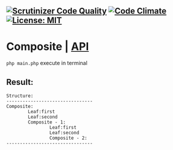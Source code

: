 
[![Scrutinizer Code Quality](https://scrutinizer-ci.com/g/Jagepard/PhpDesignPatterns-Composite/badges/quality-score.png?b=master)](https://scrutinizer-ci.com/g/Jagepard/PhpDesignPatterns-Composite/?branch=master)
[![Code Climate](https://codeclimate.com/github/Jagepard/PhpDesignPatterns-Composite/badges/gpa.svg)](https://codeclimate.com/github/Jagepard/PhpDesignPatterns-Composite)
[![License: MIT](https://img.shields.io/badge/license-MIT-498e7f.svg)](https://mit-license.org/)
-----

# Composite | [API](https://github.com/Jagepard/PhpDesignPatterns-Composite/blob/master/api.md "Documentation API")
```php main.php``` execute in terminal

## Result:
```
Structure:
--------------------------------
Composite: 
        Leaf:first
        Leaf:second
        Composite - 1: 
                Leaf:first
                Leaf:second
                Composite - 2: 
--------------------------------
```